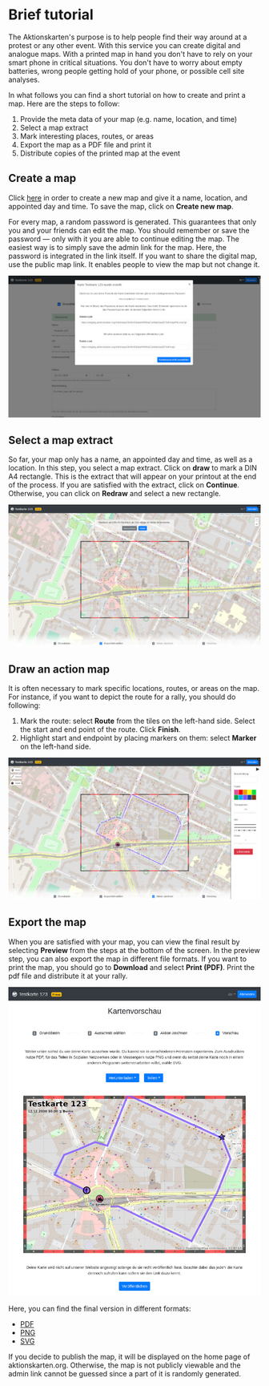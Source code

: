 Brief tutorial
==============

The Aktionskarten's purpose is to help people find their way around at a
protest or any other event. With this service you can create digital and
analogue maps. With a printed map in hand you don't have to rely on your
smart phone in critical situations. You don't have to worry about empty
batteries, wrong people getting hold of your phone, or possible cell site
analyses.

In what follows you can find a short tutorial on how to create and print a map. Here are
the steps to follow:

1. Provide the meta data of your map (e.g. name, location, and time)
2. Select a map extract
3. Mark interesting places, routes, or areas
4. Export the map as a PDF file and print it
5. Distribute copies of the printed map at the event


Create a map
------------

Click [here](https://staging.aktionskarten.org/#/en/maps/new) in order to create
a new map and give it a name, location, and appointed day and time.
To save the map, click on **Create new map**.

For every map, a random password is generated. This guarantees that only you
and your friends can edit the map. You should remember or save the password —
only with it you are able to continue editing the map. The easiest way is to
simply save the admin link for the map. Here, the password is integrated in the
link itself. If you want to share the digital map, use the public map link. It
enables people to view the map but not change it.

[![Create a map](imgs/howto_map_created.jpg)](imgs/howto_map_created.png)


Select a map extract
--------------------

So far, your map only has a name, an appointed day and time, as well as a
location. In this step, you select a map extract. Click on **draw** to mark a
DIN A4 rectangle. This is the extract that will appear on your printout at the
end of the process. If you are satisfied with the extract, click on
**Continue**. Otherwise, you can click on **Redraw** and select a new rectangle.

[![Bounding box selected](imgs/howto_bbox_selected.jpg)](imgs/howto_bbox_selected.png)


Draw an action map
------------------

It is often necessary to mark specific locations, routes, or areas on the map.
For instance, if you want to depict the route for a rally, you should do
following:

1. Mark the route: select **Route** from the tiles on the left-hand side.
   Select the start and end point of the route. Click **Finish**.
2. Highlight start and endpoint by placing markers on them: select **Marker**
   on the left-hand side.

[![Edit a map](imgs/howto_map_editing.jpg)](imgs/howto_map_editing.png)


Export the map
--------------

When you are satisfied with your map, you can view the final result by selecting
**Preview** from the steps at the bottom of the screen. In the preview step, you
can also export the map in different file formats. If you want to print the map,
you should go to **Download** and select **Print (PDF)**. Print the pdf file
and distribute it at your rally.

[![Preview a map](imgs/howto_map_preview.jpg)](imgs/howto_map_preview.png)

Here, you can find the final version in different formats:

* [PDF](imgs/final.pdf)
* [PNG](imgs/final.png)
* [SVG](imgs/final.svg)

If you decide to publish the map, it will be displayed on the home page of
aktionskarten.org. Otherwise, the map is not publicly viewable and the admin
link cannot be guessed since a part of it is randomly generated.
